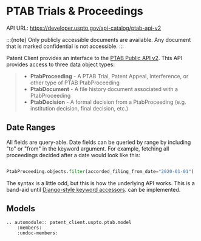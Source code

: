 # PTAB Trials & Proceedings

API URL: <https://developer.uspto.gov/api-catalog/ptab-api-v2>

:::{note}
Only publicly accessible documents are available. Any document that is marked confidential is not accessible.
:::

Patent Client provides an interface to the [PTAB Public API v2](https://developer.uspto.gov/api-catalog/ptab-api-v2).
This API provides access to three data object types:

> - **PtabProceeding** - A PTAB Trial, Patent Appeal, Interference, or other type of PTAB PtabProceeding
> - **PtabDocument** - A file history document associated with a PtabProceeding
> - **PtabDecision** - A formal decision from a PtabProceeding (e.g. institution decision, final decision, etc.)

## Date Ranges

All fields are query-able. Date fields can be queried by range by including "to" or "from" in the keyword argument.
For example, fetching all proceedings decided after a date would look like this:

```python

PtabProceeding.objects.filter(accorded_filing_from_date="2020-01-01")

```

The syntax is a little odd, but this is how the underlying API works.
This is a band-aid until [Django-style keyword accessors](https://docs.djangoproject.com/en/dev/ref/models/querysets/#id4). can be implemented.

## Models

```{eval-rst}
.. automodule:: patent_client.uspto.ptab.model
    :members:
    :undoc-members:
```
